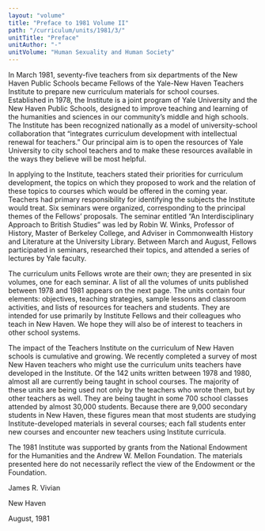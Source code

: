 ```yaml
---
layout: "volume"
title: "Preface to 1981 Volume II"
path: "/curriculum/units/1981/3/"
unitTitle: "Preface"
unitAuthor: "-"
unitVolume: "Human Sexuality and Human Society"
---
```

<body>
 <p>
  In March 1981, seventy-five teachers from six departments of the New Haven Public Schools became Fellows of the Yale-New Haven Teachers Institute to prepare new curriculum materials for school courses. Established in 1978, the Institute is a joint program of Yale University and the New Haven Public Schools, designed to improve teaching and learning of the humanities and sciences in our community’s middle and high schools. The Institute has been recognized nationally as a model of university-school collaboration that “integrates curriculum development with intellectual renewal for teachers.” Our principal aim is to open the resources of Yale University to city school teachers and to make these resources available in the ways they believe will be most helpful.
 </p>
 <p>
  In applying to the Institute, teachers stated their priorities for curriculum development, the topics on which they proposed to work and the relation of these topics to courses which would be offered in the coming year. Teachers had primary responsibility for identifying the subjects the Institute would treat. Six seminars were organized, corresponding to the principal themes of the Fellows’ proposals. The seminar entitled “An Interdisciplinary Approach to British Studies” was led by Robin W. Winks, Professor of History, Master of Berkeley College, and Adviser in Commonwealth History and Literature at the University Library. Between March and August, Fellows participated in seminars, researched their topics, and attended a series of lectures by Yale faculty.
 </p>
 <p>
  The curriculum units Fellows wrote are their own; they are presented in six volumes, one for each seminar. A list of all the volumes of units published between 1978 and 1981 appears on the next page. The units contain four elements: objectives, teaching strategies, sample lessons and classroom activities, and lists of resources for teachers and students. They are intended for use primarily by Institute Fellows and their colleagues who teach in New Haven. We hope they will also be of interest to teachers in other school systems.
 </p>
 <p>
  The impact of the Teachers Institute on the curriculum of New Haven schools is cumulative and growing. We recently completed a survey of most New Haven teachers who might use the curriculum units teachers have developed in the Institute. Of the 142 units written between 1978 and 1980, almost all are currently being taught in school courses. The majority of these units are being used not only by the teachers who wrote them, but by other teachers as well. They are being taught in some 700 school classes attended by almost 30,000 students. Because there are 9,000 secondary students in New Haven, these figures mean that most students are studying Institute-developed materials in several courses; each fall students enter new courses and encounter new teachers using Institute curricula.
 </p>
 <p>
  The 1981 Institute was supported by grants from the National Endowment for the Humanities and the Andrew W. Mellon Foundation. The materials presented here do not necessarily reflect the view of the Endowment or the Foundation.
 </p>
 <p>
  James R. Vivian
 </p>
 <p>
  New Haven
 </p>
 <p>
  August, 1981
 </p>

</body>